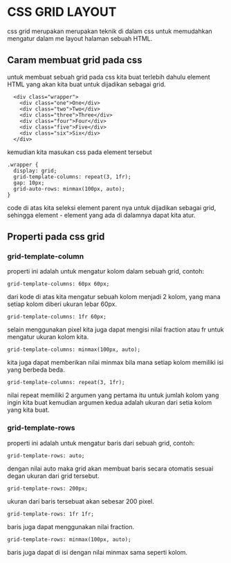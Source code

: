 # CSS GRID LAYOUT
css grid merupakan merupakan teknik di dalam css untuk memudahkan mengatur dalam me layout halaman sebuah HTML.

## Caram membuat grid pada css
untuk membuat sebuah grid pada css kita buat terlebih dahulu element HTML yang akan kita buat untuk dijadikan sebagai grid.

```html:
  <div class="wrapper">
    <div class="one">One</div>
    <div class="two">Two</div>
    <div class="three">Three</div>
    <div class="four">Four</div>
    <div class="five">Five</div>
    <div class="six">Six</div>
  </div>
```

kemudian kita masukan css pada element tersebut

```css:
.wrapper {
  display: grid;
  grid-template-columns: repeat(3, 1fr);
  gap: 10px;
  grid-auto-rows: minmax(100px, auto);
}
```

code di atas kita seleksi element parent nya untuk dijadikan sebagai grid, sehingga element - element yang ada di dalamnya dapat kita atur.

## Properti pada css grid

### grid-template-column
properti ini adalah untuk mengatur kolom dalam sebuah grid, contoh:

```grid-template-columns: 60px 60px;```

dari kode di atas kita mengatur sebuah kolom menjadi 2 kolom, yang mana setiap kolom diberi ukuran lebar 60px.

```grid-template-columns: 1fr 60px;```

selain menggunakan pixel kita juga dapat mengisi nilai fraction atau fr untuk mengatur ukuran kolom kita.

```grid-template-columns: minmax(100px, auto);```

kita juga dapat memberikan nilai minmax bila mana setiap kolom memiliki isi yang berbeda beda.

```grid-template-columns: repeat(3, 1fr);```

nilai repeat memiliki 2 argumen yang pertama itu untuk jumlah kolom yang ingin kita buat kemudian argumen kedua adalah ukuran dari setia kolom yang kita buat.


### grid-template-rows
properti ini adalah untuk mengatur baris dari sebuah grid, contoh:

```grid-template-rows: auto;```

dengan nilai auto maka grid akan membuat baris secara otomatis sesuai degan ukuran dari grid tersebut.

```grid-template-rows: 200px;```

ukuran dari baris tersebuat akan sebesar 200 pixel.

```grid-template-rows: 1fr 1fr;```

baris juga dapat menggunakan nilai fraction.

```grid-template-rows: minmax(100px, auto);```

baris juga dapat di isi dengan nilai minmax sama seperti kolom.
